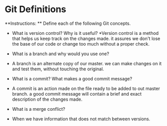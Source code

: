 # Git Definitions

**Instructions: ** Define each of the following Git concepts.

* What is version control?  Why is it useful?
*Version control is a method that helps us keep track on the changes made. it assures we don't lose the base of our code or change too much without a proper check.

* What is a branch and why would you use one?
* A branch is an alternate copy of our master. we can make changes on it and test them, without touching the original.

* What is a commit? What makes a good commit message?
* A commit is an action made on the file ready to be added to out master branch. a good commit message will contain a brief and exact description of the changes made.

* What is a merge conflict?
* When we have information that does not match between versions.